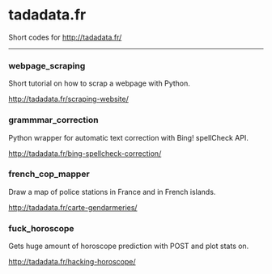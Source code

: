# tadadata.fr

Short codes for http://tadadata.fr/

*********

### webpage_scraping

Short tutorial on how to scrap a webpage with Python.

http://tadadata.fr/scraping-website/

### grammmar_correction

Python wrapper for automatic text correction with Bing! spellCheck API.

http://tadadata.fr/bing-spellcheck-correction/

### french_cop_mapper

Draw a map of police stations in France and in French islands.

http://tadadata.fr/carte-gendarmeries/

### fuck_horoscope

Gets huge amount of horoscope prediction with POST and plot stats on.

http://tadadata.fr/hacking-horoscope/
